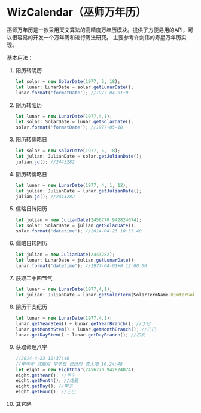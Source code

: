 WizCalendar（巫师万年历）
===
巫师万年历是一款采用天文算法的高精度万年历模块。提供了方便易用的API，可以很容易的开发一个万年历和进行历法研究。
主要参考许剑伟的寿星万年历实现。

基本用法：
1. 阳历转阴历
    ```typescript
   let solar = new SolarDate(1977, 5, 18);
   let lunar: LunarDate = solar.getLunarDate();
   lunar.format('formatDate'); //1977-04-01+0
    ```
2. 阴历转阳历
   ```typescript
   let lunar = new LunarDate(1977,4,1);
   let solar: SolarDate = lunar.getSolarDate(); 
   solar.format('formatDate'); //1977-05-18
    ```
3. 阳历转儒略日
    ```typescript
   let solar = new SolarDate(1977, 5, 18);
   let julian: JulianDate = solar.getJulianDate(); 
   julian.jd(); //2443282
    ```
4. 阴历转儒略日
    ```typescript
   let lunar = new LunarDate(1977, 4, 1, 12);
   let julian: JulianDate = lunar.getJulianDate(); 
   julian.jd(); //2443282
    ```
5. 儒略日转阳历
    ```typescript
    let julian = new JulianDate(2456770.942824074);
    let solar: SolarDate = julian.getSolarDate();
    solar.format('datetime'); //2014-04-23 10:37:40
    ```
6. 儒略日转阴历
   ```typescript
   let julian = new JulianDate(2443282);
   let lunar: LunarDate = julian.getLunarDate();
   lunar.format('datetime'); //1977-04-01+0 12:00:00
    ```
7. 获取二十四节气
   ```typescript
   let lunar = new LunarDate(1977,4,1);
   let julian: JulianDate = lunar.getSolarTerm(SolarTermName.WinterSolstice);
   ```
8. 阴历干支纪历
   ```typescript
   let lunar = new LunarDate(1977,4,1);
   lunar.getYearStem() + lunar.getYearBranch(); //丁巳
   lunar.getMonthStem() + lunar.getMonthBranch(); //乙巳
   lunar.getDayStem() + lunar.getDayBranch(); //乙亥
   ```
9. 获取命理八字
   ```typescript
   //2014-4-23 10:37:40   
   //甲午年 戊辰月 甲子日 己巳时 真太阳 10:24:48
   let eight = new EightChar(2456770.942824074);
   eight.getYear(); //甲午
   eight.getMonth(); //戊辰
   eight.getDay(); //甲子
   eight.getHour(); //己巳
   ```
10. 其它略

